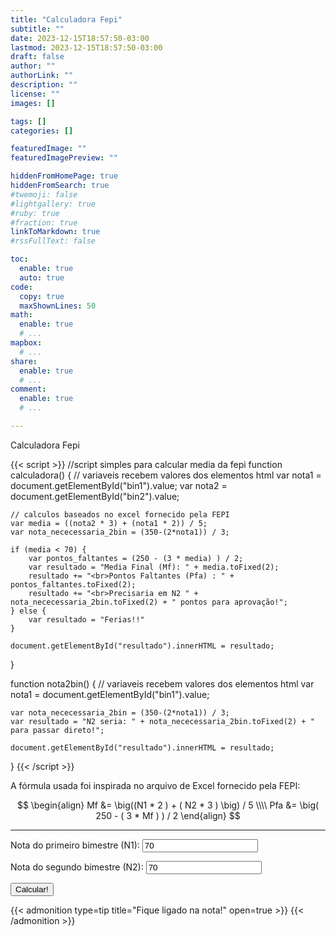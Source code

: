 ```yaml
---
title: "Calculadora Fepi"
subtitle: ""
date: 2023-12-15T18:57:50-03:00
lastmod: 2023-12-15T18:57:50-03:00
draft: false
author: ""
authorLink: ""
description: ""
license: ""
images: []

tags: []
categories: []

featuredImage: ""
featuredImagePreview: ""

hiddenFromHomePage: true
hiddenFromSearch: true
#twemoji: false
#lightgallery: true
#ruby: true
#fraction: true
linkToMarkdown: true
#rssFullText: false

toc:
  enable: true
  auto: true
code:
  copy: true
  maxShownLines: 50
math:
  enable: true
  # ...
mapbox:
  # ...
share:
  enable: true
  # ...
comment:
  enable: true
  # ...

---
```


Calculadora Fepi<!--more-->

{{< script >}}
//script simples para calcular media da fepi
function calculadora() {
    // variaveis recebem valores dos elementos html
    var nota1 = document.getElementById("bin1").value;
    var nota2 = document.getElementById("bin2").value;

    // calculos baseados no excel fornecido pela FEPI
    var media = ((nota2 * 3) + (nota1 * 2)) / 5;
    var nota_nececessaria_2bin = (350-(2*nota1)) / 3;

    if (media < 70) {
        var pontos_faltantes = (250 - (3 * media) ) / 2;
        var resultado = "Media Final (Mf): " + media.toFixed(2); 
        resultado += "<br>Pontos Faltantes (Pfa) : " + pontos_faltantes.toFixed(2);
        resultado += "<br>Precisaria em N2 " + nota_nececessaria_2bin.toFixed(2) + " pontos para aprovação!";
    } else {
        var resultado = "Ferias!!"
    }

    document.getElementById("resultado").innerHTML = resultado;
}

function nota2bin() {
    // variaveis recebem valores dos elementos html
    var nota1 = document.getElementById("bin1").value;

    var nota_nececessaria_2bin = (350-(2*nota1)) / 3;
    var resultado = "N2 seria: " + nota_nececessaria_2bin.toFixed(2) + " para passar direto!";

    document.getElementById("resultado").innerHTML = resultado;

}
{{< /script >}}

A fórmula usada foi inspirada no arquivo de Excel fornecido pela FEPI:

$$
\begin{align}
Mf &= \big((N1 * 2 ) + ( N2 * 3 ) \big) / 5 \\\\
Pfa &= \big( 250 - ( 3 * Mf ) ) / 2
\end{align}
$$

-------------------------------------

Nota do primeiro bimestre (N1):
<input type="text" value="70" id="bin1" onKeyUp="nota2bin();"/>

Nota do segundo bimestre (N2):
<input type="text" value="70" id="bin2" onKeyUp="calculadora();"/>

<input type="button" onClick="calculadora();" value="Calcular!"/>
 
{{< admonition type=tip title="Fique ligado na nota!" open=true >}}
<did id="resultado"></div>
{{< /admonition >}}

